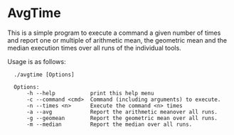 AvgTime
=======

This is a simple program to execute a command a given number of times and report
one or multiple of arithmetic mean, the geometric mean and the median execution
times over all runs of the individual tools.

Usage is as follows:

```
  ./avgtime [Options]

  Options:
      -h --help           print this help menu
      -c --command <cmd>  Command (including arguments) to execute.
      -n --times <n>      Execute the command <n> times
      -a --avg            Report the arithmetic meanover all runs.
      -g --geomean        Report the geometric mean over all runs.
      -m --median         Report the median over all runs.
```
